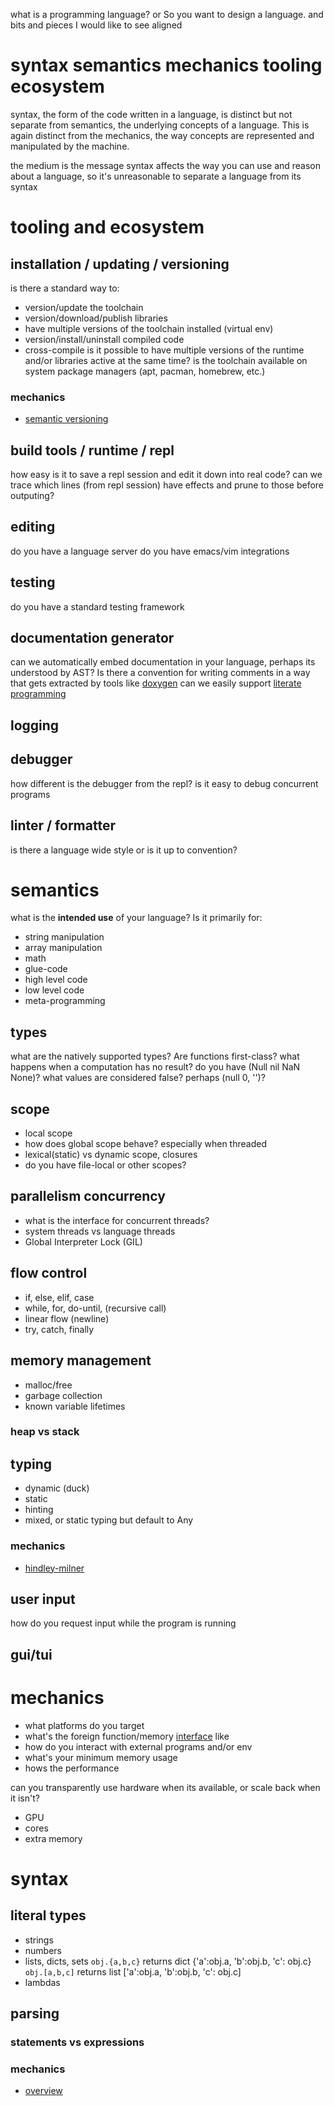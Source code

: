 what is a programming language?
or So you want to design a language.
and bits and pieces I would like to see aligned

# syntax semantics mechanics tooling ecosystem
syntax, the form of the code written in a language, is distinct but not separate from
semantics, the underlying concepts of a language.
This is again distinct from the mechanics, the way concepts are represented and manipulated by the machine.

the medium is the message
syntax affects the way you can use and reason about a language,
so it's unreasonable to separate a language from its syntax

# tooling and ecosystem
## installation / updating / versioning
is there a standard way to:
* version/update the toolchain
* version/download/publish libraries
* have multiple versions of the toolchain installed (virtual env)
* version/install/uninstall compiled code
* cross-compile
is it possible to have multiple versions of the runtime and/or libraries active at the same time?
is the toolchain available on system package managers (apt, pacman, homebrew, etc.)
### mechanics
* [semantic versioning](https://semver.org/)
## build tools / runtime / repl
how easy is it to save a repl session and edit it down into real code?
can we trace which lines (from repl session) have effects and prune to those before outputing?
## editing
do you have a language server
do you have emacs/vim integrations
## testing
do you have a standard testing framework
## documentation generator
can we automatically embed documentation in your language, perhaps its understood by AST?
Is there a convention for writing comments in a way that gets extracted by tools like [doxygen](https://www.doxygen.nl/index.html)
can we easily support [literate programming](https://en.wikipedia.org/wiki/Literate_programming)
## logging
## debugger
how different is the debugger from the repl?
is it easy to debug concurrent programs
## linter / formatter
is there a language wide style or is it up to convention?

# semantics
what is the **intended use** of your language?
Is it primarily for:
* string manipulation
* array manipulation
* math
* glue-code
* high level code
* low level code
* meta-programming

## types
what are the natively supported types? Are functions first-class?
what happens when a computation has no result? do you have (Null nil NaN None)?
what values are considered false? perhaps (null 0, '')?

## scope
* local scope
* how does global scope behave? especially when threaded
* lexical(static) vs dynamic scope, closures
* do you have file-local or other scopes?

## parallelism concurrency
* what is the interface for concurrent threads?
* system threads vs language threads
* Global Interpreter Lock (GIL)

## flow control
* if, else, elif, case
* while, for, do-until, (recursive call)
* linear flow (newline)
* try, catch, finally

## memory management
* malloc/free
* garbage collection
* known variable lifetimes
### heap vs stack
## typing
* dynamic (duck)
* static
* hinting
* mixed, or static typing but default to Any
### mechanics
* [hindley-milner](https://en.wikipedia.org/wiki/Hindley%E2%80%93Milner_type_system)
## user input
how do you request input while the program is running
## gui/tui
# mechanics
* what platforms do you target
* what's the foreign function/memory [interface](https://en.wikipedia.org/wiki/Foreign_function_interface) like
* how do you interact with external programs and/or env
* what's your minimum memory usage
* hows the performance

can you transparently use hardware when its available, or scale back when it isn't?
* GPU
* cores
* extra memory
# syntax
## literal types
* strings
* numbers
* lists, dicts, sets
    `obj.{a,b,c}` returns dict {'a':obj.a, 'b':obj.b, 'c': obj.c}
    `obj.[a,b,c]` returns list ['a':obj.a, 'b':obj.b, 'c': obj.c]
* lambdas
## parsing
### statements vs expressions
### mechanics
* [overview](https://stereobooster.com/posts/an-overview-of-parsing-algorithms/)

